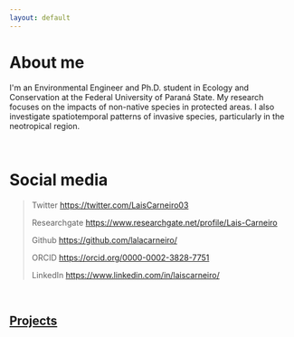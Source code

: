 ```yaml
---
layout: default
---
```





# About me

I'm an Environmental Engineer and Ph.D. student in Ecology and Conservation at the Federal University of Paraná State. My research focuses on the impacts of non-native species in protected areas. I also investigate spatiotemporal patterns of invasive species, particularly in the neotropical region.

<br>

# Social media

> Twitter https://twitter.com/LaisCarneiro03
>
> Researchgate https://www.researchgate.net/profile/Lais-Carneiro
>
> Github https://github.com/lalacarneiro/
>
> ORCID https://orcid.org/0000-0002-3828-7751
>
> LinkedIn https://www.linkedin.com/in/laiscarneiro/

<br>

## [Projects](./another-page.html)